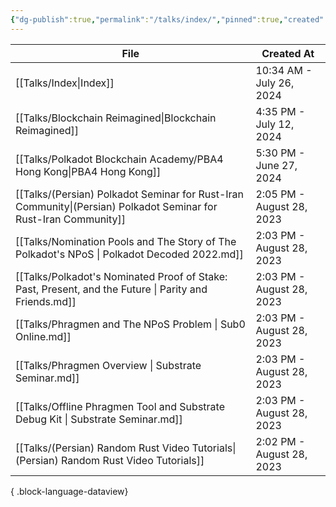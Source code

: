 ```yaml
---
{"dg-publish":true,"permalink":"/talks/index/","pinned":true,"created":"2024-07-26T10:34:59.884+01:00","updated":"2024-07-26T10:40:35.444+01:00"}
---
```



| File                                                                                                                                                                                             | Created At                |
| ------------------------------------------------------------------------------------------------------------------------------------------------------------------------------------------------ | ------------------------- |
| [[Talks/Index\|Index]]                                                                                                                                                                        | 10:34 AM - July 26, 2024  |
| [[Talks/Blockchain Reimagined\|Blockchain Reimagined]]                                                                                                                                        | 4:35 PM - July 12, 2024   |
| [[Talks/Polkadot Blockchain Academy/PBA4 Hong Kong\|PBA4 Hong Kong]]                                                                                                                          | 5:30 PM - June 27, 2024   |
| [[Talks/(Persian) Polkadot Seminar for Rust-Iran Community\|(Persian) Polkadot Seminar for Rust-Iran Community]]                                                                              | 2:05 PM - August 28, 2023 |
| [[Talks/Nomination Pools and The Story of The Polkadot's NPoS \\| Polkadot Decoded 2022.md\]]                     | 2:03 PM - August 28, 2023 |
| [[Talks/Polkadot's Nominated Proof of Stake: Past, Present, and the Future \\| Parity and Friends.md\]] | 2:03 PM - August 28, 2023 |
| [[Talks/Phragmen and The NPoS Problem \\| Sub0 Online.md\]]                                                                                         | 2:03 PM - August 28, 2023 |
| [[Talks/Phragmen Overview \\| Substrate Seminar.md\]]                                                                                                     | 2:03 PM - August 28, 2023 |
| [[Talks/Offline Phragmen Tool and Substrate Debug Kit \\| Substrate Seminar.md\]]                                             | 2:03 PM - August 28, 2023 |
| [[Talks/(Persian) Random Rust Video Tutorials\|(Persian) Random Rust Video Tutorials]]                                                                                                        | 2:02 PM - August 28, 2023 |

{ .block-language-dataview}
